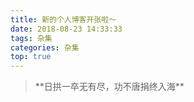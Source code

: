 ```yaml
---
title: 新的个人博客开张啦～
date: 2018-08-23 14:33:33
tags: 杂集
categories: 杂集
top: true
---
```

<blockquote class="blockquote-center">
**日拱一卒无有尽，功不唐捐终入海**</blockquote>
<!-- more -->

  
